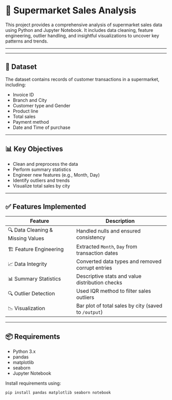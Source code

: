 # 🛒 Supermarket Sales Analysis

This project provides a comprehensive analysis of supermarket sales data using Python and Jupyter Notebook. It includes data cleaning, feature engineering, outlier handling, and insightful visualizations to uncover key patterns and trends.

---

<project name="super_market_sales_analysis">
    <file name="supermarket_sales_mock.csv" description="Raw dataset" />
    <file name="supermarket_sales_analysis.ipynb" description="Jupyter notebook with complete analysis" />
    <folder name="output">
        <file name="city_sales.png" description="Saved visualization of sales by city" />
    </folder>
</project>



---

## 🧪 Dataset

The dataset contains records of customer transactions in a supermarket, including:
- Invoice ID
- Branch and City
- Customer type and Gender
- Product line
- Total sales
- Payment method
- Date and Time of purchase

---

## 📊 Key Objectives

- Clean and preprocess the data
- Perform summary statistics
- Engineer new features (e.g., Month, Day)
- Identify outliers and trends
- Visualize total sales by city

---

## ✅ Features Implemented

| Feature                                     | Description                                                  |
|--------------------------------------------|--------------------------------------------------------------|
| 🔍 Data Cleaning & Missing Values           | Handled nulls and ensured consistency                        |
| 🏗 Feature Engineering                      | Extracted `Month`, `Day` from transaction dates              |
| 📈 Data Integrity                           | Converted data types and removed corrupt entries             |
| 📊 Summary Statistics                       | Descriptive stats and value distribution checks              |
| 🔍 Outlier Detection                        | Used IQR method to filter sales outliers                     |
| 📉 Visualization                            | Bar plot of total sales by city (saved to `/output`)         |

---

## 📦 Requirements

- Python 3.x
- pandas
- matplotlib
- seaborn
- Jupyter Notebook

Install requirements using:

```bash
pip install pandas matplotlib seaborn notebook
